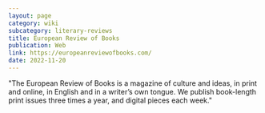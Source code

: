 ```yaml
---
layout: page
category: wiki
subcategory: literary-reviews
title: European Review of Books
publication: Web
link: https://europeanreviewofbooks.com/
date: 2022-11-20
---
```


"The European Review of Books is a magazine of culture and ideas, in print and online, in English and in a writer’s own tongue. We publish book-length print issues three times a year, and digital pieces each week."
